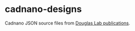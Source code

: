 # cadnano-designs

Cadnano JSON source files from [Douglas Lab publications](http://bionano.ucsf.edu/publications).
